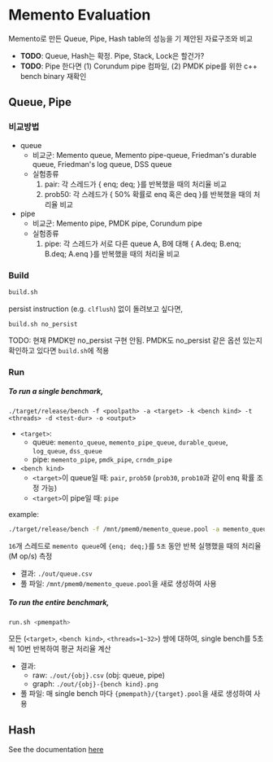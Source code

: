 # Memento Evaluation

Memento로 만든 Queue, Pipe, Hash table의 성능을 기 제안된 자료구조와 비교

- **TODO**: Queue, Hash는 확정. Pipe, Stack, Lock은 할건가?
- **TODO**: Pipe 한다면 (1) Corundum pipe 컴파일, (2) PMDK pipe를 위한 c++ bench binary 재확인

## Queue, Pipe

### 비교방법

- queue
    - 비교군: Memento queue, Memento pipe-queue, Friedman's durable queue, Friedman's log queue, DSS queue
    - 실험종류
        1. pair: 각 스레드가 { enq; deq; }를 반복했을 때의 처리율 비교
        2. prob50: 각 스레드가 { 50% 확률로 enq 혹은 deq }를 반복했을 때의 처리율 비교
- pipe
    - 비교군: Memento pipe, PMDK pipe, Corundum pipe
    - 실험종류
        1. pipe: 각 스레드가 서로 다른 queue A, B에 대해 { A.deq; B.enq; B.deq; A.enq }를 반복했을 때의 처리율 비교

### Build

```bash
build.sh
```

persist instruction (e.g. `clflush`) 없이 돌려보고 싶다면,
```
build.sh no_persist
```

TODO: 현재 PMDK만 no_persist 구현 안됨. PMDK도 no_persist 같은 옵션 있는지 확인하고 있다면 `build.sh`에 적용

### Run

##### To run a single benchmark,

```
./target/release/bench -f <poolpath> -a <target> -k <bench kind> -t <threads> -d <test-dur> -o <output>
```
- `<target>`:
    - queue: `memento_queue`, `memento_pipe_queue`, `durable_queue`, `log_queue`, `dss_queue`
    - pipe: `memento_pipe`, `pmdk_pipe`, `crndm_pipe`
- `<bench kind>`
    - `<target>`이 queue일 때: `pair`, `prob50` (`prob30`, `prob10`과 같이 enq 확률 조정 가능)
    - `<target>`이 pipe일 때: `pipe`

example:
```bash
./target/release/bench -f /mnt/pmem0/memento_queue.pool -a memento_queue -k pair -t 16 -d 5 -o ./out/queue.csv
```
`16`개 스레드로 `memento queue`에 `{enq; deq;}`를 `5초` 동안 반복 실행했을 때의 처리율(M op/s) 측정
- 결과: `./out/queue.csv`
- 풀 파일: `/mnt/pmem0/memento_queue.pool`을 새로 생성하여 사용

##### To run the entire benchmark,

```bash
run.sh <pmempath>
```
모든 (`<target>`, `<bench kind>`, `<threads=1~32>`) 쌍에 대하여, single bench를 5초씩 10번 반복하여 평균 처리율 계산
- 결과:
    - raw: `./out/{obj}.csv` (obj: queue, pipe)
    - graph: `./out/{obj}-{bench kind}.png`
- 풀 파일: 매 single bench 마다 `{pmempath}/{target}.pool`을 새로 생성하여 사용

## Hash

See the documentation [here](./HashEval)
